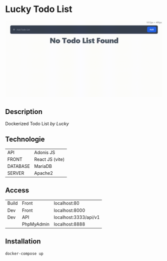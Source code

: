 # Lucky Todo List

![Demo](demo.gif)

## Description

Dockerized Todo List *by Lucky*

## Technologie

| | |
| ---- | ------- |
| API | Adonis JS |
| FRONT | React JS (vite) |
| DATABASE | MariaDB |
| SERVER | Apache2 |


## Access

| | | |
| ---- | ---- | ------- |
| Build | Front | localhost:80 |
| Dev | Front | localhost:8000 |
| Dev | API | localhost:3333/api/v1 |
|  | PhpMyAdmin | localhost:8888 |



## Installation

```bash
docker-compose up
```